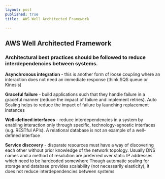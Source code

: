 ```yaml
---
layout: post
published: true
title: 	AWS Well Architected Framework

---
```

## AWS Well Architected Framework
### Architectural best practices should be followed to reduce interdependencies between systems.

**Asynchronous integration** - this is another form of loose coupling where an interaction does not need an immediate response (think SQS queue or Kinesis)

**Graceful failure** - build applications such that they handle failure in a graceful manner (reduce the impact of failure and implement retries). Auto Scaling helps to reduce the impact of failure by launching replacement instances

**Well-defined interfaces** - reduce interdependencies in a system by enabling interaction only through specific, technology-agnostic interfaces (e.g. RESTful APIs). A relational database is not an example of a well-defined interface

**Service discovery** - disparate resources must have a way of discovering each other without prior knowledge of the network topology. Usually DNS names and a method of resolution are preferred over static IP addresses which need to be hardcoded somewhere
Though automatic scaling for storage and database provides scalability (not necessarily elasticity), it does not reduce interdependencies between systems

